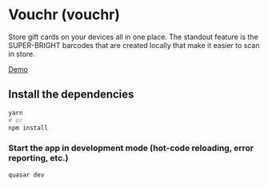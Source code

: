 # Vouchr (vouchr)

Store gift cards on your devices all in one place.
The standout feature is the SUPER-BRIGHT barcodes that are created locally that make it easier to scan in store.

[Demo](https://www.vouchr.mc.hzuccon.com/#/)

## Install the dependencies
```bash
yarn
# or
npm install
```

### Start the app in development mode (hot-code reloading, error reporting, etc.)
```bash
quasar dev
```
